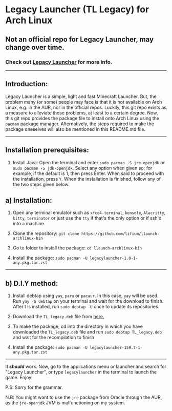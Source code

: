 # Legacy Launcher (TL Legacy) for Arch Linux
## Not an official repo for Legacy Launcher, may change over time.
### Check out [Legacy Launcher](https://llaun.ch/en) for more info.
---
## Introduction:

Legacy Launcher is a simple, light and fast Minecraft Launcher. But, the problem many (or some) people may face is that it is not available on Arch Linux, e.g. in the AUR, nor in the official repos. Luckily, this git repo exists as a measure to alleviate those problems, at least to a certain degree. Now, this git repo provides the package file to install onto Arch Linux using the `pacman` package manager. Alternatively, the steps required to make the package oneselves will also be mentioned in this README.md file.

---

## Installation prerequisites:

1. Install Java: Open the terminal and enter `sudo pacman -S jre-openjdk` or `sudo pacman -S jdk-openjdk`. Select any option when given so; for example, if the default is 1, then press Enter. When said to proceed with the installation, press `Y`. When the installation is finished, follow any of the two steps given below:

## a) Installation:

1. Open any terminal emulator such as `xfce4-terminal`, `konsole`, `Alacritty`, `kitty`, `terminator` or just use the `tty` if that's the only option or if ssh'd into a machine.

2. Clone the repository: `git clone https://github.com/lifium/llaunch-archlinux-bin`

3. Go to folder to install the package: `cd llaunch-archlinux-bin`

4. Install the package: `sudo pacman -U legacylauncher-1.0-1-any.pkg.tar.zst`

---

## b) D.I.Y method:

1. Install debtap using `yay`, `paru` or `pacaur`. In this case, `yay` will be used.
Run `yay -S debtap` on your terminal and wait for the download to finish.
After t is installed, run `sudo debtap -U` once to update its repositories.

3. Download the `TL_legacy.deb` file from [here.](https://llaun.ch/ubuntu)

4. To make the package, cd into the directory in which you have downloaded the `TL_legacy.deb` file and run `sudo debtap TL_legacy.deb` and wait for the recompilation to finish

5. Install the package: `sudo pacman -U legacylauncher-159.7-1-any.pkg.tar.zst`

---

It ***should*** work. Now, go to the applications menu or launcher and search for "Legacy Launcher", or type `legacylauncher` in the terminal to launch the game. Enjoy!

P.S: Sorry for the grammar.

N.B: You might want to use the `jre` package from Oracle through the AUR, as the `jre-openjdk` JVM is malfunctioning on my system.
